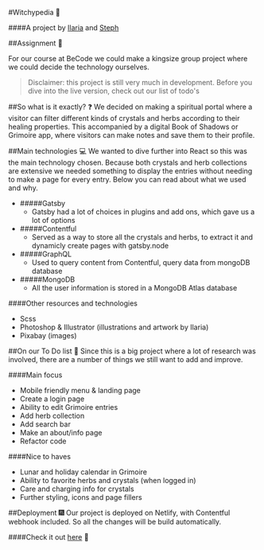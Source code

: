 #Witchypedia :crystal_ball:

####A project by [Ilaria](https://github.com/ilaria-orlando) and [Steph](https://github.com/Steeeeeph)

##Assignment :page_with_curl:

For our course at BeCode we could make a kingsize group project where we could decide the technology
ourselves. 

> Disclaimer: this project is still very much in development. Before you dive into the live version, check out our list of todo's

##So what is it exactly? :question:
We decided on making a spiritual portal where a visitor can filter different kinds of crystals and herbs according to their healing properties. This accompanied by a digital Book of Shadows or Grimoire app, where visitors can make notes and save them to their profile.

##Main technologies :computer:
We wanted to dive further into React so this was the main technology chosen. Because both crystals and herb collections are extensive we needed something to display the entries without needing to make a page for every entry.
Below you can read about what we used and why.

    
- #####Gatsby
    - Gatsby had a lot of choices in plugins and add ons, which gave us a lot of options
- #####Contentful
    - Served as a way to store all the crystals and herbs, to extract it and dynamicly create pages with gatsby.node
- #####GraphQL
    - Used to query content from Contentful, query data from mongoDB database
- #####MongoDB
    - All the user information is stored in a MongoDB Atlas database
    
####Other resources and technologies

- Scss
- Photoshop & Illustrator (illustrations and artwork by Ilaria)
- Pixabay (images)


##On our To Do list :construction:
Since this is a big project where a lot of research was involved, there are a number of things we still want to add and improve.

####Main focus
- Mobile friendly menu & landing page
- Create a login page
- Ability to edit Grimoire entries
- Add herb collection
- Add search bar
- Make an about/info page
- Refactor code

####Nice to haves
- Lunar and holiday calendar in Grimoire
- Ability to favorite herbs and crystals (when logged in)
- Care and charging info for crystals
- Further styling, icons and page fillers

##Deployment :fireworks:
Our project is deployed on Netlify, with Contentful webhook included. So all the changes will be build automatically.

####Check it out [here](https://witchypedia.netlify.app/)  :star2:
    

    
         